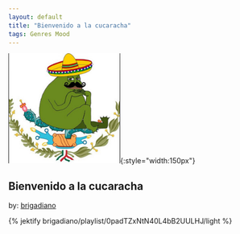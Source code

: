 ```yaml
---
layout: default
title: "Bienvenido a la cucaracha"
tags: Genres Mood
---
```

![Pepe](/assets/img/cucaracha.png){:style="width:150px"}
## Bienvenido a la cucaracha
by: [brigadiano](https://open.spotify.com/user/brigadiano)



{% jektify brigadiano/playlist/0padTZxNtN40L4bB2UULHJ/light %}